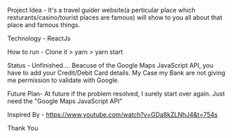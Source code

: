 Project Idea - It's a travel guider website(a perticular place which resturants/casino/tourist places are famous) will show to you all about that place and famous things.

Technology - ReactJs

How to run - Clone it > yarn > yarn start

Status - Unfinished.... Beacuse of the Google Maps JavaScript API, you have to add your Credit/Debit Card details. My Case my Bank are not giving me permission to validate with Google. 

Future Plan- At future if the problem resolved, I surely start over again. Just need the "Google Maps JavaScript API"

Inspired By - https://www.youtube.com/watch?v=GDa8kZLNhJ4&t=754s 

Thank You
